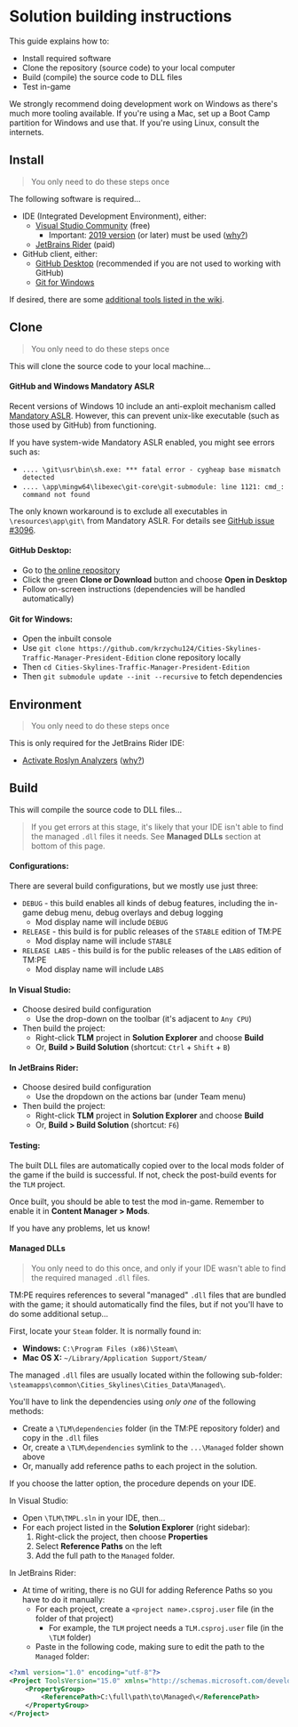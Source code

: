 # Solution building instructions

This guide explains how to:

* Install required software
* Clone the repository (source code) to your local computer
* Build (compile) the source code to DLL files
* Test in-game

We strongly recommend doing development work on Windows as there's much more tooling available. If you're using a Mac, set up a Boot Camp partition for Windows and use that. If you're using Linux, consult the internets.

## Install

> You only need to do these steps once

The following software is required...

* IDE (Integrated Development Environment), either:
    * [Visual Studio Community](https://visualstudio.microsoft.com/vs/) (free)
        * Important: [2019 version](https://docs.microsoft.com/en-us/visualstudio/releases/2019/release-notes) (or later) must be used ([why?](https://github.com/krzychu124/Cities-Skylines-Traffic-Manager-President-Edition/pull/463))
    * [JetBrains Rider](https://www.jetbrains.com/rider/) (paid)
* GitHub client, either:
    * [GitHub Desktop](https://desktop.github.com/) (recommended if you are not used to working with GitHub)
    * [Git for Windows](https://gitforwindows.org/)

If desired, there are some [additional tools listed in the wiki](https://github.com/krzychu124/Cities-Skylines-Traffic-Manager-President-Edition/wiki/Dev-Tools).

## Clone

> You only need to do these steps once

This will clone the source code to your local machine...

#### GitHub and Windows Mandatory ASLR

Recent versions of Windows 10 include an anti-exploit mechanism called [Mandatory ASLR](https://msrc-blog.microsoft.com/2017/11/21/clarifying-the-behavior-of-mandatory-aslr/). However, this can prevent unix-like executable (such as those used by GitHub) from functioning.

If you have system-wide Mandatory ASLR enabled, you might see errors such as:

* `.... \git\usr\bin\sh.exe: *** fatal error - cygheap base mismatch detected`
* `.... \app\mingw64\libexec\git-core\git-submodule: line 1121: cmd_: command not found`

The only known workaround is to exclude all executables in `\resources\app\git\` from Mandatory ASLR. For details see [GitHub issue #3096](https://github.com/desktop/desktop/issues/3096#issuecomment-529138491).

#### GitHub Desktop:

* Go to [the online repository](https://github.com/krzychu124/Cities-Skylines-Traffic-Manager-President-Edition)
* Click the green **Clone or Download** button and choose **Open in Desktop**
* Follow on-screen instructions (dependencies will be handled automatically)

#### Git for Windows:

* Open the inbuilt console
* Use `git clone https://github.com/krzychu124/Cities-Skylines-Traffic-Manager-President-Edition` clone repository locally
* Then `cd Cities-Skylines-Traffic-Manager-President-Edition`
* Then `git submodule update --init --recursive` to fetch dependencies

## Environment

> You only need to do these steps once

This is only required for the JetBrains Rider IDE:

* [Activate Roslyn Analyzers](https://www.jetbrains.com/help/rider/Settings_Roslyn_Analyzers.html) ([why?](https://github.com/krzychu124/Cities-Skylines-Traffic-Manager-President-Edition/pull/463))

## Build

This will compile the source code to DLL files...

> If you get errors at this stage, it's likely that your IDE isn't able to find the managed `.dll` files it needs. See **Managed DLLs** section at bottom of this page.

#### Configurations:

There are several build configurations, but we mostly use just three:

* `DEBUG` - this build enables all kinds of debug features, including the in-game debug menu, debug overlays and debug logging
    * Mod display name will include `DEBUG`
* `RELEASE` - this build is for public releases of the `STABLE` edition of TM:PE
    * Mod display name will include `STABLE`
* `RELEASE LABS` - this build is for the public releases of the `LABS` edition of TM:PE
    * Mod display name will include `LABS`

#### In Visual Studio:

* Choose desired build configuration
    * Use the drop-down on the toolbar (it's adjacent to `Any CPU`)
* Then build the project:
   * Right-click **TLM** project in **Solution Explorer** and choose **Build**
   * Or, **Build > Build Solution** (shortcut: `Ctrl` + `Shift` + `B`)

#### In JetBrains Rider:

* Choose desired build configuration
    * Use the dropdown on the actions bar (under Team menu)
* Then build the project:
   * Right-click **TLM** project in **Solution Explorer** and choose **Build**
   * Or, **Build > Build Solution** (shortcut: `F6`)

#### Testing:

The built DLL files are automatically copied over to the local mods folder of the game if the build is successful. If not, check the post-build events for the `TLM` project.

Once built, you should be able to test the mod in-game. Remember to enable it in **Content Manager > Mods**.

If you have any problems, let us know!

#### Managed DLLs

> You only need to do this once, and only if your IDE wasn't able to find the required managed `.dll` files.

TM:PE requires references to several "managed" `.dll` files that are bundled with the game; it should automatically find the files, but if not you'll have to do some additional setup...

First, locate your `Steam` folder. It is normally found in:

* **Windows:** `C:\Program Files (x86)\Steam\`
* **Mac OS X:** `~/Library/Application Support/Steam/`

The managed `.dll` files are usually located within the following sub-folder: `\steamapps\common\Cities_Skylines\Cities_Data\Managed\`.

You'll have to link the dependencies using _only one_ of the following methods:

* Create a `\TLM\dependencies` folder (in the TM:PE repository folder) and copy in the `.dll` files
* Or, create a `\TLM\dependencies` symlink to the `...\Managed` folder shown above
* Or, manually add reference paths to each project in the solution.

If you choose the latter option, the procedure depends on your IDE.

In Visual Studio:

* Open `\TLM\TMPL.sln` in your IDE, then...
* For each project listed in the **Solution Explorer** (right sidebar):
    1. Right-click the project, then choose **Properties**
    2. Select **Reference Paths** on the left
    3. Add the full path to the `Managed` folder.

In JetBrains Rider:

* At time of writing, there is no GUI for adding Reference Paths so you have to do it manually:
    * For each project, create a `<project name>.csproj.user` file (in the folder of that project)
        * For example, the `TLM` project needs a `TLM.csproj.user` file (in the `\TLM` folder)
    * Paste in the following code, making sure to edit the path to the `Managed` folder:
```xml
<?xml version="1.0" encoding="utf-8"?>
<Project ToolsVersion="15.0" xmlns="http://schemas.microsoft.com/developer/msbuild/2003">
    <PropertyGroup>
        <ReferencePath>C:\full\path\to\Managed\</ReferencePath>
    </PropertyGroup>
</Project>
```
